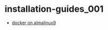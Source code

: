 # installation-guides_001

- [docker on almalinux9](https://wiki.crowncloud.net/?How_to_Install_Docker_on_AlmaLinux_9)
